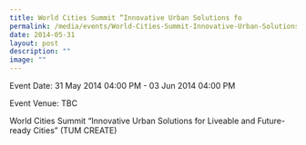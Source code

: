 ```yaml
---
title: World Cities Summit “Innovative Urban Solutions fo
permalink: /media/events/World-Cities-Summit-Innovative-Urban-Solutions-fo/
date: 2014-05-31
layout: post
description: ""
image: ""
---
```

Event Date: 31 May 2014 04:00 PM - 03 Jun 2014 04:00 PM

Event Venue: TBC

World Cities Summit “Innovative Urban Solutions for Liveable and Future-ready Cities” (TUM CREATE)